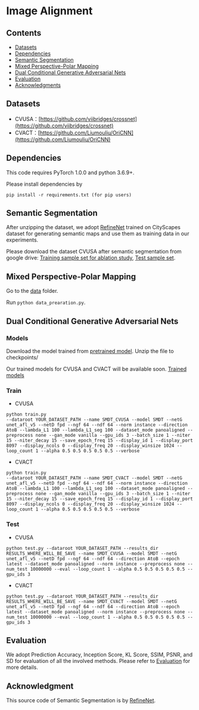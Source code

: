 # Image Alignment

## Contents
  - [Datasets](#Datasets)
  - [Dependencies](#Dependencies)
  - [Semantic Segmentation](#Semantic-Segmentation)
  - [Mixed Perspective-Polar Mapping](#Mixed-Perspective-Polar-Mapping)
  - [Dual Conditional Generative Adversarial Nets](#Dual-Conditional-Generative-Adversarial-Nets)
  - [Evaluation](#Evaluation)
  - [Acknowledgments](#Acknowledgments)

## Datasets

* CVUSA：[https://github.com/viibridges/crossnet](https://github.com/viibridges/crossnet)
* CVACT：[https://github.com/Liumouliu/OriCNN](https://github.com/Liumouliu/OriCNN)

## Dependencies
This code requires PyTorch 1.0.0 and python 3.6.9+. 

Please install dependencies by
```
pip install -r requirements.txt (for pip users)
```

## Semantic Segmentation
After unzipping the dataset, we adopt [RefineNet](https://github.com/guosheng/refinenet) trained on CityScapes dataset for generating semantic maps and use them as training data in our experiments.

Please download the dataset CVUSA after semantic segmentation from google drive: [Training sample set for ablation study](https://drive.google.com/file/d/1KGAEbWL3q9Fi5axzaf_CROp92KZ_PVjS/view?usp=sharing), [Test sample set](https://drive.google.com/file/d/1_BZ1D5Jw0CFjLlPXRURhRRWJLms_M3Ho/view?usp=sharing).

## Mixed Perspective-Polar Mapping

Go to the [data](https://github.com/TianXiaoYang-UESTC/SMDT-PyTorch/tree/main/Image_Alignment/data) folder.

Run `python data_prearation.py`.

## Dual Conditional Generative Adversarial Nets

### Models

Download the model trained from [pretrained model](https://drive.google.com/file/d/1-ChbRTJ-we8xVkhiPoMza08VZ0Ik0UPm/view?usp=sharing). 
Unzip the file to checkpoints/

Our trained models for CVUSA and CVACT will be available soon. [Trained models]()


### Train
* CVUSA

```
python train.py
--dataroot YOUR_DATASET_PATH --name SMDT_CVUSA --model SMDT --netG unet_afl_v5 --netD fpd --ngf 64 --ndf 64 --norm instance --direction AtoB --lambda_L1 100 --lambda_L1_seg 100 --dataset_mode panoaligned --preprocess none --gan_mode vanilla --gpu_ids 3 --batch_size 1 --niter 15 --niter_decay 15 --save_epoch_freq 15 --display_id 1 --display_port 8097 --display_ncols 0 --display_freq 20 --display_winsize 1024 --loop_count 1 --alpha 0.5 0.5 0.5 0.5 0.5 --verbose
```

* CVACT

```
python train.py
--dataroot YOUR_DATASET_PATH --name SMDT_CVACT --model SMDT --netG unet_afl_v5 --netD fpd --ngf 64 --ndf 64 --norm instance --direction AtoB --lambda_L1 100 --lambda_L1_seg 100 --dataset_mode panoaligned --preprocess none --gan_mode vanilla --gpu_ids 3 --batch_size 1 --niter 15 --niter_decay 15 --save_epoch_freq 15 --display_id 1 --display_port 8097 --display_ncols 0 --display_freq 20 --display_winsize 1024 --loop_count 1 --alpha 0.5 0.5 0.5 0.5 0.5 --verbose
```

### Test
* CVUSA

```
python test.py --dataroot YOUR_DATASET_PATH --results_dir RESULTS_WHERE_WILL_BE_SAVE --name SMDT_CVUSA --model SMDT --netG unet_afl_v5 --netD fpd --ngf 64 --ndf 64 --direction AtoB --epoch latest --dataset_mode panoaligned --norm instance --preprocess none --num_test 10000000 --eval --loop_count 1 --alpha 0.5 0.5 0.5 0.5 0.5 --gpu_ids 3
```

* CVACT

```
python test.py --dataroot YOUR_DATASET_PATH --results_dir RESULTS_WHERE_WILL_BE_SAVE --name SMDT_CVACT --model SMDT --netG unet_afl_v5 --netD fpd --ngf 64 --ndf 64 --direction AtoB --epoch latest --dataset_mode panoaligned --norm instance --preprocess none --num_test 10000000 --eval --loop_count 1 --alpha 0.5 0.5 0.5 0.5 0.5 --gpu_ids 3
```

## Evaluation
We adopt Prediction Accuracy, Inception Score, KL Score, SSIM, PSNR, and SD for evaluation of all the involved methods. Please refer to [Evaluation](https://github.com/TianXiaoYang-UESTC/SMDT-PyTorch/tree/main/Image_Alignment/evaluation) for more details.

## Acknowledgment
This source code of Semantic Segmentation is by [RefineNet](https://github.com/guosheng/refinenet).
